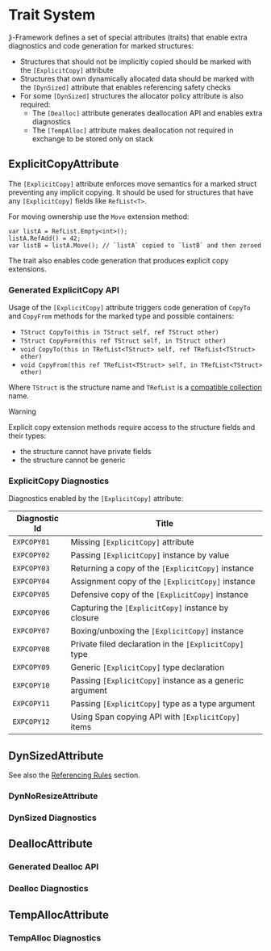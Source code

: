 # Trait System

ѯ-Framework defines a set of special attributes (traits) that enable extra diagnostics
and code generation for marked structures:

- Structures that should not be implicitly copied should be marked with the `[ExplicitCopy]` attribute
- Structures that own dynamically allocated data should be marked with the `[DynSized]` attribute
that enables referencing safety checks
- For some `[DynSized]` structures the allocator policy attribute is also required:
  - The `[Dealloc]` attribute generates deallocation API and enables extra diagnostics
  - The `[TempAlloc]` attribute makes deallocation not required in exchange to be stored only on stack

## ExplicitCopyAttribute

The `[ExplicitCopy]` attribute enforces move semantics for a marked struct preventing any implicit copying.
It should be used for structures that have any `[ExplicitCopy]` fields like `RefList<T>`.

For moving ownership use the `Move` extension method:
```
var listA = RefList.Empty<int>();
listA.RefAdd() = 42;
var listB = listA.Move(); // `listA` copied to `listB` and then zeroed
```

The trait also enables code generation that produces explicit copy extensions.

### Generated ExplicitCopy API

Usage of the `[ExplicitCopy]` attribute triggers code generation of `CopyTo` and `CopyFrom` methods
for the marked type and possible containers:

- `TStruct CopyTo(this in TStruct self, ref TStruct other)`
- `TStruct CopyForm(this ref TStruct self, in TStruct other)`
- `void CopyTo(this in TRefList<TStruct> self, ref TRefList<TStruct> other)`
- `void CopyFrom(this ref TRefList<TStruct> self, in TRefList<TStruct> other)`

Where `TStruct` is the structure name and `TRefList` is a [compatible collection](collections.md) name.

> [!WARNING]
> Explicit copy extension methods require access to the structure fields and their types:
> - the structure cannot have private fields
> - the structure cannot be generic

### ExplicitCopy Diagnostics

Diagnostics enabled by the `[ExplicitCopy]` attribute:

| Diagnostic Id | Title                                                   |
|---------------|---------------------------------------------------------|
| `EXPCOPY01`   | Missing `[ExplicitCopy]` attribute                      |
| `EXPCOPY02`   | Passing `[ExplicitCopy]` instance by value              |
| `EXPCOPY03`   | Returning a copy of the `[ExplicitCopy]` instance       |
| `EXPCOPY04`   | Assignment copy of the `[ExplicitCopy]` instance        |
| `EXPCOPY05`   | Defensive copy of the `[ExplicitCopy]` instance         |
| `EXPCOPY06`   | Capturing the `[ExplicitCopy]` instance by closure      |
| `EXPCOPY07`   | Boxing/unboxing the `[ExplicitCopy]` instance           |
| `EXPCOPY08`   | Private filed declaration in the `[ExplicitCopy]` type  |
| `EXPCOPY09`   | Generic `[ExplicitCopy]` type declaration               |
| `EXPCOPY10`   | Passing `[ExplicitCopy]` instance as a generic argument |
| `EXPCOPY11`   | Passing `[ExplicitCopy]` type as a type argument        |
| `EXPCOPY12`   | Using Span copying API with `[ExplicitCopy]` items      |


## DynSizedAttribute

See also the [Referencing Rules](borrow-checker-at-home.md) section.

### DynNoResizeAttribute

### DynSized Diagnostics

## DeallocAttribute

### Generated Dealloc API

### Dealloc Diagnostics

## TempAllocAttribute

### TempAlloc Diagnostics
